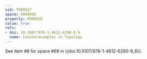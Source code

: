 ```yaml
---
uid: T000827
space: S000060
property: P000036
value: true
refs:
- doi: 10.1007/978-1-4612-6290-9_6
  name: Counterexamples in Topology
---
```


See item #8 for space #68 in {{doi:10.1007/978-1-4612-6290-9_6}}.
